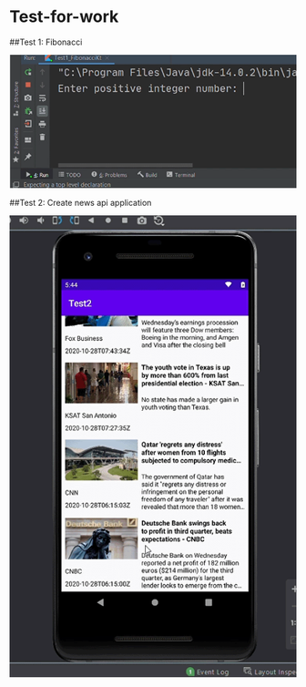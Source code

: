 # Test-for-work
##Test 1: Fibonacci 

![](Test1.gif)

##Test 2: Create news api application 

![](Test2.gif)

